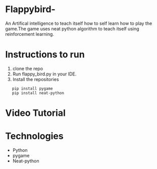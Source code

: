 # Flappybird-
   An Artifical intelligence to teach itself how to self learn how to play the game.The game uses neat python algorithm to teach itself using reinforcement learning. 

# Instructions to run 
   1. clone the repo
   2. Run flappy_bird.py in your IDE.
   3. Install the repositories
   ```
      pip install pygame
      pip install neat-python
   ```

 # Video Tutorial

 # Technologies
   - Python
   - pygame
   - Neat-python
   
